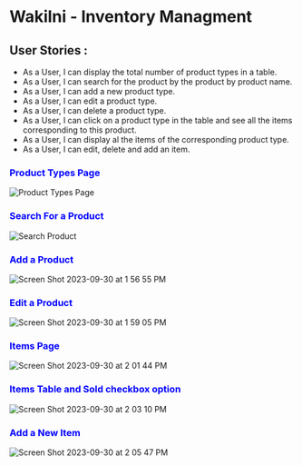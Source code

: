 # Wakilni - Inventory Managment

 <h2> User Stories : </h2>

* As a User, I can display the total number of product types in a table.
* As a User, I can search for the product by the product by product name.
* As a User, I can add a new product type.
* As a User, I can edit a product type.
* As a User, I can delete a product type.
* As a User, I can click on a product type in the table and see all the items corresponding to this product.
* As a User, I can display al the items of the corresponding product type.
* As a User, I can edit, delete and add an item.


<h3 style="color: blue;" >  Product Types Page </h3>

![Product Types Page](https://github.com/mehdi-ayoub/wakilni-project/assets/139541872/1488cf87-ef64-4673-b843-45930c239000)


<h3 style="color: blue;">  Search For a Product </h3>

![Search Product](https://github.com/mehdi-ayoub/wakilni-project/assets/139541872/99779b5f-8cd3-4577-a365-fa51639b223a)


<h3 style="color: blue;">  Add a Product </h3>

![Screen Shot 2023-09-30 at 1 56 55 PM](https://github.com/mehdi-ayoub/wakilni-project/assets/139541872/df7c1bfe-2d18-445e-b6d8-15e0d2887646)

<h3 style="color: blue;">  Edit a Product </h3>

![Screen Shot 2023-09-30 at 1 59 05 PM](https://github.com/mehdi-ayoub/wakilni-project/assets/139541872/509c034d-5c1b-44c3-a1fa-6cd8f8bcfbce)


<h3 style="color: blue;"> Items Page </h3>

![Screen Shot 2023-09-30 at 2 01 44 PM](https://github.com/mehdi-ayoub/wakilni-project/assets/139541872/72072cf7-7600-40fc-9af0-31d03880584e)


<h3 style="color: blue;"> Items Table and Sold checkbox option </h3>

![Screen Shot 2023-09-30 at 2 03 10 PM](https://github.com/mehdi-ayoub/wakilni-project/assets/139541872/022e19a6-c4d3-42aa-9c58-cb854e4d7e53)


<h3 style="color: blue;"> Add a New Item </h3>

![Screen Shot 2023-09-30 at 2 05 47 PM](https://github.com/mehdi-ayoub/wakilni-project/assets/139541872/105bb970-7960-4002-bbae-e5ca88b8522c)

